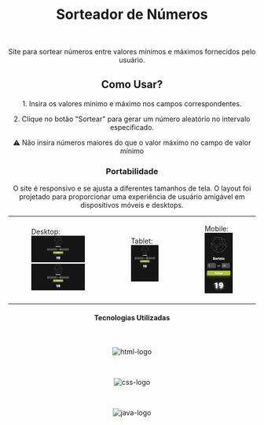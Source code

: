 <h1 align="center">Sorteador de Números</h1>
<br>
<p align="center">Site para sortear números entre valores mínimos e máximos fornecidos pelo usuário.</p>

<h2 align="center">Como Usar?</h2>

<p align="center">1. Insira os valores mínimo e máximo nos campos correspondentes.</p>
<p align="center">2. Clique no botão "Sortear" para gerar um número aleatório no intervalo especificado.</p>

<p  align="center">⚠️ Não insira números maiores do que o valor máximo no campo de valor mínimo</p>

<h3 align="center">Portabilidade</h3>

<p align="center">O site é responsivo e se ajusta a diferentes tamanhos de tela. O layout foi projetado para proporcionar uma experiência de usuário amigável em dispositivos móveis e desktops.</p>
<table align="center">
  <tr>
    <td>
      <figure>
        <figcaption>Desktop:</figcaption>
        <img src="./assets/desktop-random.png" alt="Descrição da Imagem">
        <img src="https://raw.githubusercontent.com/LucasSouza0101/Projeto-Random/c4f5125fc936cf601f912adc27f2b6d74d686db8/assets/desktop-random.png" alt="desktop-image" style="width: 100%;">
      </figure>
    </td>
    <td>
     <figure>
       <figcaption>Tablet:</figcaption>
       <img src="https://raw.githubusercontent.com/LucasSouza0101/Projeto-Random/c4f5125fc936cf601f912adc27f2b6d74d686db8/assets/ipad-random.png" alt="tablet-image" style="width: 100%;">
     </figure> 
    </td>
    <td>
     <figure>
       <figcaption>Mobile:</figcaption>
       <img src="https://raw.githubusercontent.com/LucasSouza0101/Projeto-Random/c4f5125fc936cf601f912adc27f2b6d74d686db8/assets/mobile-random.png" alt="mobile-image" style="width: 100%;">
     </figure> 
    </td>
  </tr>
</table>
<h4 align="center">Tecnologias Utilizadas</h4>
<br>
<p align="center">
  <img align="center" src="https://img.shields.io/badge/HTML5-E34F26?style=for-the-badge&logo=html5&logoColor=white" alt=html-logo>
</p>
<br>
<p align="center">
<img src="https://img.shields.io/badge/CSS3-1572B6?style=for-the-badge&logo=css3&logoColor=white" alt=css-logo>
</p>
<br>
<p align="center">
<img src="https://img.shields.io/badge/JavaScript-F7DF1E?style=for-the-badge&logo=javascript&logoColor=black" alt=java-logo>
</p>

